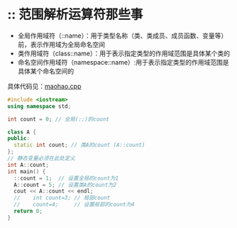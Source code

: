 # :: 范围解析运算符那些事

- 全局作用域符（::name）：用于类型名称（类、类成员、成员函数、变量等）前，表示作用域为全局命名空间
- 类作用域符（class::name）：用于表示指定类型的作用域范围是具体某个类的
- 命名空间作用域符（namespace::name）:用于表示指定类型的作用域范围是具体某个命名空间的

具体代码见：[maohao.cpp](maohao.cpp)

```cpp
#include <iostream>
using namespace std;

int count = 0; // 全局(::)的count

class A {
public:
  static int count; // 类A的count (A::count)
};
// 静态变量必须在此处定义
int A::count;
int main() {
  ::count = 1;  // 设置全局的count为1
  A::count = 5; // 设置类A的count为2
  cout << A::count << endl;
  //    int count=3; // 局部count
  //    count=4;     // 设置局部的count为4
  return 0;
}
```

